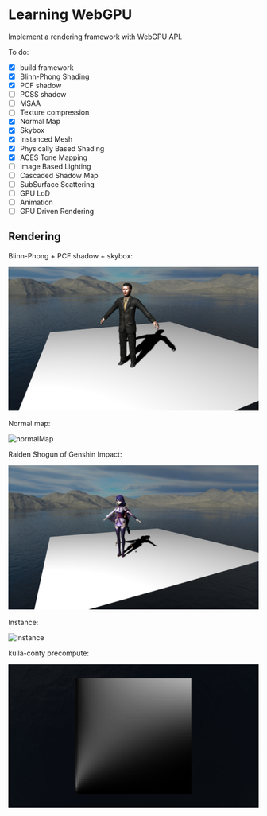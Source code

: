 # Learning WebGPU

Implement a rendering framework with WebGPU API.

To do:

- [x] build framework
- [x] Blinn-Phong Shading
- [x] PCF shadow
- [ ] PCSS shadow
- [ ] MSAA
- [ ] Texture compression
- [x] Normal Map
- [x] Skybox
- [x] Instanced Mesh
- [x] Physically Based Shading
- [x] ACES Tone Mapping
- [ ] Image Based Lighting
- [ ] Cascaded Shadow Map
- [ ] SubSurface Scattering
- [ ] GPU LoD
- [ ] Animation
- [ ] GPU Driven Rendering

## Rendering

Blinn-Phong + PCF shadow + skybox:

![man](img/man.png)

Normal map:

![normalMap](img/normalMap.png)

Raiden Shogun of Genshin Impact:

![ying](img/ying.png)

Instance:

![instance](img/instance.png)

kulla-conty precompute:

![kulla_conty_percompute](img/kulla_conty_percompute.png)